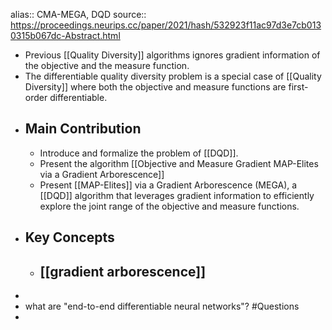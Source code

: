 alias:: CMA-MEGA, DQD
source:: https://proceedings.neurips.cc/paper/2021/hash/532923f11ac97d3e7cb0130315b067dc-Abstract.html

- Previous [[Quality Diversity]] algorithms ignores gradient information of the objective and the measure function.
- The differentiable quality diversity problem is a special case of [[Quality Diversity]] where both the objective and measure functions are first-order differentiable.
- ## Main Contribution
	- Introduce and formalize the problem of [[DQD]].
	- Present the algorithm [[Objective and Measure Gradient MAP-Elites via a Gradient Arborescence]]
	- Present [[MAP-Elites]] via a Gradient Arborescence (MEGA), a [[DQD]] algorithm that leverages gradient information to efficiently explore the joint range of the objective and measure functions.
- ## Key Concepts
	- [[gradient arborescence]]
		-
-
- what are "end-to-end differentiable neural networks"? #Questions
-